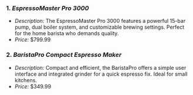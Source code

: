 ### 1. *EspressoMaster Pro 3000*
- *Description:* The EspressoMaster Pro 3000 features a powerful 15-bar pump, dual boiler system, and customizable brewing settings. Perfect for the home barista who demands quality.
- *Price:* $799.99

### 2. *BaristaPro Compact Espresso Maker*
- *Description:* Compact and efficient, the BaristaPro offers a simple user interface and integrated grinder for a quick espresso fix. Ideal for small kitchens.
- *Price:* $349.99